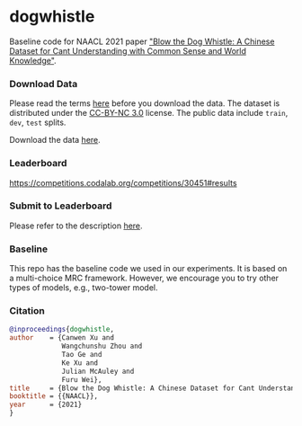 # dogwhistle
Baseline code for NAACL 2021 paper ["Blow the Dog Whistle: A Chinese Dataset for Cant Understanding with Common Sense and World Knowledge"](https://arxiv.org/abs/2104.02704).

### Download Data
Please read the terms [here](https://competitions.codalab.org/competitions/30451#learn_the_details-terms_and_conditions) before you download the data. The dataset is distributed under the [CC-BY-NC 3.0](https://creativecommons.org/licenses/by-nc/3.0/) license. The public data include `train`, `dev`, `test` splits.

Download the data [here](https://competitions.codalab.org/competitions/30451#participate-get_starting_kit).

### Leaderboard
https://competitions.codalab.org/competitions/30451#results

### Submit to Leaderboard
Please refer to the description [here](https://competitions.codalab.org/competitions/30451#learn_the_details-overview).

### Baseline
This repo has the baseline code we used in our experiments. It is based on a multi-choice MRC framework. However, we encourage you to try other types of models, e.g., two-tower model.

### Citation
```bibtex
@inproceedings{dogwhistle,
author    = {Canwen Xu and
             Wangchunshu Zhou and
             Tao Ge and
             Ke Xu and
             Julian McAuley and
             Furu Wei},
title     = {Blow the Dog Whistle: A Chinese Dataset for Cant Understanding with Common Sense and World Knowledge},
booktitle = {{NAACL}},
year      = {2021}
}
```
